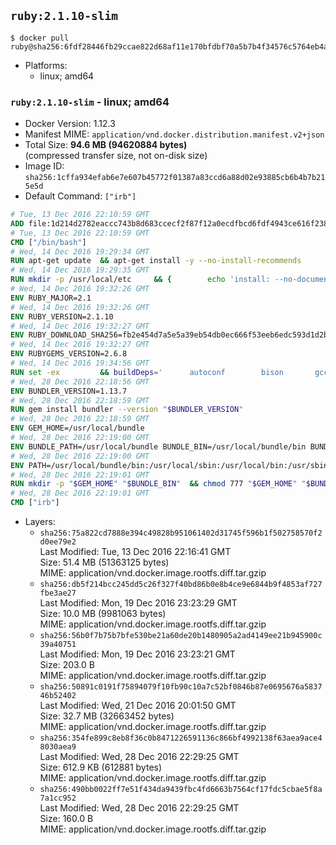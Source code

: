 ## `ruby:2.1.10-slim`

```console
$ docker pull ruby@sha256:6fdf28446fb29ccae822d68af11e170bfdbf70a5b7b4f34576c5764eb4a5ebaf
```

-	Platforms:
	-	linux; amd64

### `ruby:2.1.10-slim` - linux; amd64

-	Docker Version: 1.12.3
-	Manifest MIME: `application/vnd.docker.distribution.manifest.v2+json`
-	Total Size: **94.6 MB (94620884 bytes)**  
	(compressed transfer size, not on-disk size)
-	Image ID: `sha256:1cffa934efab6e7e607b45772f01387a83ccd6a88d02e93885cb6b4b7b215e5d`
-	Default Command: `["irb"]`

```dockerfile
# Tue, 13 Dec 2016 22:10:59 GMT
ADD file:1d214d2782eaccc743b8d683ccecf2f87f12a0ecdfbcd6fdf4943ce616f23870 in / 
# Tue, 13 Dec 2016 22:10:59 GMT
CMD ["/bin/bash"]
# Wed, 14 Dec 2016 19:29:34 GMT
RUN apt-get update 	&& apt-get install -y --no-install-recommends 		bzip2 		ca-certificates 		libffi-dev 		libgdbm3 		libssl-dev 		libyaml-dev 		procps 		zlib1g-dev 	&& rm -rf /var/lib/apt/lists/*
# Wed, 14 Dec 2016 19:29:35 GMT
RUN mkdir -p /usr/local/etc 	&& { 		echo 'install: --no-document'; 		echo 'update: --no-document'; 	} >> /usr/local/etc/gemrc
# Wed, 14 Dec 2016 19:32:26 GMT
ENV RUBY_MAJOR=2.1
# Wed, 14 Dec 2016 19:32:26 GMT
ENV RUBY_VERSION=2.1.10
# Wed, 14 Dec 2016 19:32:27 GMT
ENV RUBY_DOWNLOAD_SHA256=fb2e454d7a5e5a39eb54db0ec666f53eeb6edc593d1d2b970ae4d150b831dd20
# Wed, 14 Dec 2016 19:32:27 GMT
ENV RUBYGEMS_VERSION=2.6.8
# Wed, 14 Dec 2016 19:34:56 GMT
RUN set -ex 		&& buildDeps=' 		autoconf 		bison 		gcc 		libbz2-dev 		libgdbm-dev 		libglib2.0-dev 		libncurses-dev 		libreadline-dev 		libxml2-dev 		libxslt-dev 		make 		ruby 		wget 	' 	&& apt-get update 	&& apt-get install -y --no-install-recommends $buildDeps 	&& rm -rf /var/lib/apt/lists/* 		&& wget -O ruby.tar.gz "https://cache.ruby-lang.org/pub/ruby/${RUBY_MAJOR%-rc}/ruby-$RUBY_VERSION.tar.gz" 	&& echo "$RUBY_DOWNLOAD_SHA256 *ruby.tar.gz" | sha256sum -c - 		&& mkdir -p /usr/src/ruby 	&& tar -xzf ruby.tar.gz -C /usr/src/ruby --strip-components=1 	&& rm ruby.tar.gz 		&& cd /usr/src/ruby 		&& { 		echo '#define ENABLE_PATH_CHECK 0'; 		echo; 		cat file.c; 	} > file.c.new 	&& mv file.c.new file.c 		&& autoconf 	&& ./configure --disable-install-doc --enable-shared 	&& make -j"$(nproc)" 	&& make install 		&& apt-get purge -y --auto-remove $buildDeps 	&& cd / 	&& rm -r /usr/src/ruby 		&& gem update --system "$RUBYGEMS_VERSION"
# Wed, 28 Dec 2016 22:18:56 GMT
ENV BUNDLER_VERSION=1.13.7
# Wed, 28 Dec 2016 22:18:59 GMT
RUN gem install bundler --version "$BUNDLER_VERSION"
# Wed, 28 Dec 2016 22:18:59 GMT
ENV GEM_HOME=/usr/local/bundle
# Wed, 28 Dec 2016 22:19:00 GMT
ENV BUNDLE_PATH=/usr/local/bundle BUNDLE_BIN=/usr/local/bundle/bin BUNDLE_SILENCE_ROOT_WARNING=1 BUNDLE_APP_CONFIG=/usr/local/bundle
# Wed, 28 Dec 2016 22:19:00 GMT
ENV PATH=/usr/local/bundle/bin:/usr/local/sbin:/usr/local/bin:/usr/sbin:/usr/bin:/sbin:/bin
# Wed, 28 Dec 2016 22:19:01 GMT
RUN mkdir -p "$GEM_HOME" "$BUNDLE_BIN" 	&& chmod 777 "$GEM_HOME" "$BUNDLE_BIN"
# Wed, 28 Dec 2016 22:19:01 GMT
CMD ["irb"]
```

-	Layers:
	-	`sha256:75a822cd7888e394c49828b951061402d31745f596b1f502758570f2d0ee79e2`  
		Last Modified: Tue, 13 Dec 2016 22:16:41 GMT  
		Size: 51.4 MB (51363125 bytes)  
		MIME: application/vnd.docker.image.rootfs.diff.tar.gzip
	-	`sha256:db5f214bcc245dd5c26f327f40bd86b0e8b4ce9e6844b9f4853af727fbe3ae27`  
		Last Modified: Mon, 19 Dec 2016 23:23:29 GMT  
		Size: 10.0 MB (9981063 bytes)  
		MIME: application/vnd.docker.image.rootfs.diff.tar.gzip
	-	`sha256:56b0f7b75b7bfe530be21a60de20b1480905a2ad4149ee21b945900c39a40751`  
		Last Modified: Mon, 19 Dec 2016 23:23:21 GMT  
		Size: 203.0 B  
		MIME: application/vnd.docker.image.rootfs.diff.tar.gzip
	-	`sha256:50891c0191f75894079f10fb90c10a7c52bf0846b87e0695676a583746b52402`  
		Last Modified: Wed, 21 Dec 2016 20:01:50 GMT  
		Size: 32.7 MB (32663452 bytes)  
		MIME: application/vnd.docker.image.rootfs.diff.tar.gzip
	-	`sha256:354fe899c8eb8f36c0b8471226591136c866bf4992138f63aea9ace48030aea9`  
		Last Modified: Wed, 28 Dec 2016 22:29:25 GMT  
		Size: 612.9 KB (612881 bytes)  
		MIME: application/vnd.docker.image.rootfs.diff.tar.gzip
	-	`sha256:490bb0022ff7e51f434da9439fbc4fd6663b7564cf17fdc5cbae5f8a7a1cc952`  
		Last Modified: Wed, 28 Dec 2016 22:29:25 GMT  
		Size: 160.0 B  
		MIME: application/vnd.docker.image.rootfs.diff.tar.gzip
